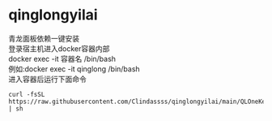 # qinglongyilai
青龙面板依赖一键安装
<br>
登录宿主机进入docker容器内部<br>
docker exec -it 容器名 /bin/bash<br>
例如:docker exec -it qinglong /bin/bash<br>
进入容器后运行下面命令<br>
```
curl -fsSL https://raw.githubusercontent.com/Clindassss/qinglongyilai/main/QLOneKeyDependency.sh | sh
```

